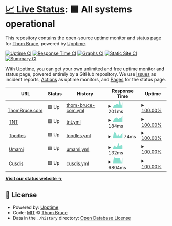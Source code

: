 # [📈 Live Status](https://status.thombruce.com): <!--live status--> **🟩 All systems operational**

This repository contains the open-source uptime monitor and status page for [Thom Bruce](https://thombruce.com/), powered by [Upptime](https://github.com/upptime/upptime).

[![Uptime CI](https://github.com/thombruce/status/workflows/Uptime%20CI/badge.svg)](https://github.com/thombruce/status/actions?query=workflow%3A%22Uptime+CI%22)
[![Response Time CI](https://github.com/thombruce/status/workflows/Response%20Time%20CI/badge.svg)](https://github.com/thombruce/status/actions?query=workflow%3A%22Response+Time+CI%22)
[![Graphs CI](https://github.com/thombruce/status/workflows/Graphs%20CI/badge.svg)](https://github.com/thombruce/status/actions?query=workflow%3A%22Graphs+CI%22)
[![Static Site CI](https://github.com/thombruce/status/workflows/Static%20Site%20CI/badge.svg)](https://github.com/thombruce/status/actions?query=workflow%3A%22Static+Site+CI%22)
[![Summary CI](https://github.com/thombruce/status/workflows/Summary%20CI/badge.svg)](https://github.com/thombruce/status/actions?query=workflow%3A%22Summary+CI%22)

With [Upptime](https://upptime.js.org), you can get your own unlimited and free uptime monitor and status page, powered entirely by a GitHub repository. We use [Issues](https://github.com/thombruce/status/issues) as incident reports, [Actions](https://github.com/thombruce/status/actions) as uptime monitors, and [Pages](https://status.thombruce.com) for the status page.

<!--start: status pages-->
<!-- This summary is generated by Upptime (https://github.com/upptime/upptime) -->
<!-- Do not edit this manually, your changes will be overwritten -->
<!-- prettier-ignore -->
| URL | Status | History | Response Time | Uptime |
| --- | ------ | ------- | ------------- | ------ |
| <img alt="" src="https://icons.duckduckgo.com/ip3/thombruce.com.ico" height="13"> [ThomBruce.com](https://thombruce.com) | 🟩 Up | [thom-bruce-com.yml](https://github.com/thombruce/status/commits/HEAD/history/thom-bruce-com.yml) | <details><summary><img alt="Response time graph" src="./graphs/thom-bruce-com/response-time-week.png" height="20"> 201ms</summary><br><a href="https://status.thombruce.com/history/thom-bruce-com"><img alt="Response time 138" src="https://img.shields.io/endpoint?url=https%3A%2F%2Fraw.githubusercontent.com%2Fthombruce%2Fstatus%2FHEAD%2Fapi%2Fthom-bruce-com%2Fresponse-time.json"></a><br><a href="https://status.thombruce.com/history/thom-bruce-com"><img alt="24-hour response time 270" src="https://img.shields.io/endpoint?url=https%3A%2F%2Fraw.githubusercontent.com%2Fthombruce%2Fstatus%2FHEAD%2Fapi%2Fthom-bruce-com%2Fresponse-time-day.json"></a><br><a href="https://status.thombruce.com/history/thom-bruce-com"><img alt="7-day response time 201" src="https://img.shields.io/endpoint?url=https%3A%2F%2Fraw.githubusercontent.com%2Fthombruce%2Fstatus%2FHEAD%2Fapi%2Fthom-bruce-com%2Fresponse-time-week.json"></a><br><a href="https://status.thombruce.com/history/thom-bruce-com"><img alt="30-day response time 170" src="https://img.shields.io/endpoint?url=https%3A%2F%2Fraw.githubusercontent.com%2Fthombruce%2Fstatus%2FHEAD%2Fapi%2Fthom-bruce-com%2Fresponse-time-month.json"></a><br><a href="https://status.thombruce.com/history/thom-bruce-com"><img alt="1-year response time 141" src="https://img.shields.io/endpoint?url=https%3A%2F%2Fraw.githubusercontent.com%2Fthombruce%2Fstatus%2FHEAD%2Fapi%2Fthom-bruce-com%2Fresponse-time-year.json"></a></details> | <details><summary><a href="https://status.thombruce.com/history/thom-bruce-com">100.00%</a></summary><a href="https://status.thombruce.com/history/thom-bruce-com"><img alt="All-time uptime 99.93%" src="https://img.shields.io/endpoint?url=https%3A%2F%2Fraw.githubusercontent.com%2Fthombruce%2Fstatus%2FHEAD%2Fapi%2Fthom-bruce-com%2Fuptime.json"></a><br><a href="https://status.thombruce.com/history/thom-bruce-com"><img alt="24-hour uptime 100.00%" src="https://img.shields.io/endpoint?url=https%3A%2F%2Fraw.githubusercontent.com%2Fthombruce%2Fstatus%2FHEAD%2Fapi%2Fthom-bruce-com%2Fuptime-day.json"></a><br><a href="https://status.thombruce.com/history/thom-bruce-com"><img alt="7-day uptime 100.00%" src="https://img.shields.io/endpoint?url=https%3A%2F%2Fraw.githubusercontent.com%2Fthombruce%2Fstatus%2FHEAD%2Fapi%2Fthom-bruce-com%2Fuptime-week.json"></a><br><a href="https://status.thombruce.com/history/thom-bruce-com"><img alt="30-day uptime 100.00%" src="https://img.shields.io/endpoint?url=https%3A%2F%2Fraw.githubusercontent.com%2Fthombruce%2Fstatus%2FHEAD%2Fapi%2Fthom-bruce-com%2Fuptime-month.json"></a><br><a href="https://status.thombruce.com/history/thom-bruce-com"><img alt="1-year uptime 99.94%" src="https://img.shields.io/endpoint?url=https%3A%2F%2Fraw.githubusercontent.com%2Fthombruce%2Fstatus%2FHEAD%2Fapi%2Fthom-bruce-com%2Fuptime-year.json"></a></details>
| <img alt="" src="https://icons.duckduckgo.com/ip3/tnt.thombruce.com.ico" height="13"> [TNT](https://tnt.thombruce.com) | 🟩 Up | [tnt.yml](https://github.com/thombruce/status/commits/HEAD/history/tnt.yml) | <details><summary><img alt="Response time graph" src="./graphs/tnt/response-time-week.png" height="20"> 184ms</summary><br><a href="https://status.thombruce.com/history/tnt"><img alt="Response time 132" src="https://img.shields.io/endpoint?url=https%3A%2F%2Fraw.githubusercontent.com%2Fthombruce%2Fstatus%2FHEAD%2Fapi%2Ftnt%2Fresponse-time.json"></a><br><a href="https://status.thombruce.com/history/tnt"><img alt="24-hour response time 286" src="https://img.shields.io/endpoint?url=https%3A%2F%2Fraw.githubusercontent.com%2Fthombruce%2Fstatus%2FHEAD%2Fapi%2Ftnt%2Fresponse-time-day.json"></a><br><a href="https://status.thombruce.com/history/tnt"><img alt="7-day response time 184" src="https://img.shields.io/endpoint?url=https%3A%2F%2Fraw.githubusercontent.com%2Fthombruce%2Fstatus%2FHEAD%2Fapi%2Ftnt%2Fresponse-time-week.json"></a><br><a href="https://status.thombruce.com/history/tnt"><img alt="30-day response time 167" src="https://img.shields.io/endpoint?url=https%3A%2F%2Fraw.githubusercontent.com%2Fthombruce%2Fstatus%2FHEAD%2Fapi%2Ftnt%2Fresponse-time-month.json"></a><br><a href="https://status.thombruce.com/history/tnt"><img alt="1-year response time 130" src="https://img.shields.io/endpoint?url=https%3A%2F%2Fraw.githubusercontent.com%2Fthombruce%2Fstatus%2FHEAD%2Fapi%2Ftnt%2Fresponse-time-year.json"></a></details> | <details><summary><a href="https://status.thombruce.com/history/tnt">100.00%</a></summary><a href="https://status.thombruce.com/history/tnt"><img alt="All-time uptime 99.94%" src="https://img.shields.io/endpoint?url=https%3A%2F%2Fraw.githubusercontent.com%2Fthombruce%2Fstatus%2FHEAD%2Fapi%2Ftnt%2Fuptime.json"></a><br><a href="https://status.thombruce.com/history/tnt"><img alt="24-hour uptime 100.00%" src="https://img.shields.io/endpoint?url=https%3A%2F%2Fraw.githubusercontent.com%2Fthombruce%2Fstatus%2FHEAD%2Fapi%2Ftnt%2Fuptime-day.json"></a><br><a href="https://status.thombruce.com/history/tnt"><img alt="7-day uptime 100.00%" src="https://img.shields.io/endpoint?url=https%3A%2F%2Fraw.githubusercontent.com%2Fthombruce%2Fstatus%2FHEAD%2Fapi%2Ftnt%2Fuptime-week.json"></a><br><a href="https://status.thombruce.com/history/tnt"><img alt="30-day uptime 100.00%" src="https://img.shields.io/endpoint?url=https%3A%2F%2Fraw.githubusercontent.com%2Fthombruce%2Fstatus%2FHEAD%2Fapi%2Ftnt%2Fuptime-month.json"></a><br><a href="https://status.thombruce.com/history/tnt"><img alt="1-year uptime 99.93%" src="https://img.shields.io/endpoint?url=https%3A%2F%2Fraw.githubusercontent.com%2Fthombruce%2Fstatus%2FHEAD%2Fapi%2Ftnt%2Fuptime-year.json"></a></details>
| <img alt="" src="https://icons.duckduckgo.com/ip3/toodles.netlify.app.ico" height="13"> [Toodles](https://toodles.netlify.app) | 🟩 Up | [toodles.yml](https://github.com/thombruce/status/commits/HEAD/history/toodles.yml) | <details><summary><img alt="Response time graph" src="./graphs/toodles/response-time-week.png" height="20"> 74ms</summary><br><a href="https://status.thombruce.com/history/toodles"><img alt="Response time 116" src="https://img.shields.io/endpoint?url=https%3A%2F%2Fraw.githubusercontent.com%2Fthombruce%2Fstatus%2FHEAD%2Fapi%2Ftoodles%2Fresponse-time.json"></a><br><a href="https://status.thombruce.com/history/toodles"><img alt="24-hour response time 97" src="https://img.shields.io/endpoint?url=https%3A%2F%2Fraw.githubusercontent.com%2Fthombruce%2Fstatus%2FHEAD%2Fapi%2Ftoodles%2Fresponse-time-day.json"></a><br><a href="https://status.thombruce.com/history/toodles"><img alt="7-day response time 74" src="https://img.shields.io/endpoint?url=https%3A%2F%2Fraw.githubusercontent.com%2Fthombruce%2Fstatus%2FHEAD%2Fapi%2Ftoodles%2Fresponse-time-week.json"></a><br><a href="https://status.thombruce.com/history/toodles"><img alt="30-day response time 151" src="https://img.shields.io/endpoint?url=https%3A%2F%2Fraw.githubusercontent.com%2Fthombruce%2Fstatus%2FHEAD%2Fapi%2Ftoodles%2Fresponse-time-month.json"></a><br><a href="https://status.thombruce.com/history/toodles"><img alt="1-year response time 113" src="https://img.shields.io/endpoint?url=https%3A%2F%2Fraw.githubusercontent.com%2Fthombruce%2Fstatus%2FHEAD%2Fapi%2Ftoodles%2Fresponse-time-year.json"></a></details> | <details><summary><a href="https://status.thombruce.com/history/toodles">100.00%</a></summary><a href="https://status.thombruce.com/history/toodles"><img alt="All-time uptime 100.00%" src="https://img.shields.io/endpoint?url=https%3A%2F%2Fraw.githubusercontent.com%2Fthombruce%2Fstatus%2FHEAD%2Fapi%2Ftoodles%2Fuptime.json"></a><br><a href="https://status.thombruce.com/history/toodles"><img alt="24-hour uptime 100.00%" src="https://img.shields.io/endpoint?url=https%3A%2F%2Fraw.githubusercontent.com%2Fthombruce%2Fstatus%2FHEAD%2Fapi%2Ftoodles%2Fuptime-day.json"></a><br><a href="https://status.thombruce.com/history/toodles"><img alt="7-day uptime 100.00%" src="https://img.shields.io/endpoint?url=https%3A%2F%2Fraw.githubusercontent.com%2Fthombruce%2Fstatus%2FHEAD%2Fapi%2Ftoodles%2Fuptime-week.json"></a><br><a href="https://status.thombruce.com/history/toodles"><img alt="30-day uptime 99.95%" src="https://img.shields.io/endpoint?url=https%3A%2F%2Fraw.githubusercontent.com%2Fthombruce%2Fstatus%2FHEAD%2Fapi%2Ftoodles%2Fuptime-month.json"></a><br><a href="https://status.thombruce.com/history/toodles"><img alt="1-year uptime 100.00%" src="https://img.shields.io/endpoint?url=https%3A%2F%2Fraw.githubusercontent.com%2Fthombruce%2Fstatus%2FHEAD%2Fapi%2Ftoodles%2Fuptime-year.json"></a></details>
| <img alt="" src="https://icons.duckduckgo.com/ip3/umami.thombruce.com.ico" height="13"> [Umami](https://umami.thombruce.com) | 🟩 Up | [umami.yml](https://github.com/thombruce/status/commits/HEAD/history/umami.yml) | <details><summary><img alt="Response time graph" src="./graphs/umami/response-time-week.png" height="20"> 132ms</summary><br><a href="https://status.thombruce.com/history/umami"><img alt="Response time 127" src="https://img.shields.io/endpoint?url=https%3A%2F%2Fraw.githubusercontent.com%2Fthombruce%2Fstatus%2FHEAD%2Fapi%2Fumami%2Fresponse-time.json"></a><br><a href="https://status.thombruce.com/history/umami"><img alt="24-hour response time 135" src="https://img.shields.io/endpoint?url=https%3A%2F%2Fraw.githubusercontent.com%2Fthombruce%2Fstatus%2FHEAD%2Fapi%2Fumami%2Fresponse-time-day.json"></a><br><a href="https://status.thombruce.com/history/umami"><img alt="7-day response time 132" src="https://img.shields.io/endpoint?url=https%3A%2F%2Fraw.githubusercontent.com%2Fthombruce%2Fstatus%2FHEAD%2Fapi%2Fumami%2Fresponse-time-week.json"></a><br><a href="https://status.thombruce.com/history/umami"><img alt="30-day response time 155" src="https://img.shields.io/endpoint?url=https%3A%2F%2Fraw.githubusercontent.com%2Fthombruce%2Fstatus%2FHEAD%2Fapi%2Fumami%2Fresponse-time-month.json"></a><br><a href="https://status.thombruce.com/history/umami"><img alt="1-year response time 127" src="https://img.shields.io/endpoint?url=https%3A%2F%2Fraw.githubusercontent.com%2Fthombruce%2Fstatus%2FHEAD%2Fapi%2Fumami%2Fresponse-time-year.json"></a></details> | <details><summary><a href="https://status.thombruce.com/history/umami">100.00%</a></summary><a href="https://status.thombruce.com/history/umami"><img alt="All-time uptime 100.00%" src="https://img.shields.io/endpoint?url=https%3A%2F%2Fraw.githubusercontent.com%2Fthombruce%2Fstatus%2FHEAD%2Fapi%2Fumami%2Fuptime.json"></a><br><a href="https://status.thombruce.com/history/umami"><img alt="24-hour uptime 100.00%" src="https://img.shields.io/endpoint?url=https%3A%2F%2Fraw.githubusercontent.com%2Fthombruce%2Fstatus%2FHEAD%2Fapi%2Fumami%2Fuptime-day.json"></a><br><a href="https://status.thombruce.com/history/umami"><img alt="7-day uptime 100.00%" src="https://img.shields.io/endpoint?url=https%3A%2F%2Fraw.githubusercontent.com%2Fthombruce%2Fstatus%2FHEAD%2Fapi%2Fumami%2Fuptime-week.json"></a><br><a href="https://status.thombruce.com/history/umami"><img alt="30-day uptime 99.95%" src="https://img.shields.io/endpoint?url=https%3A%2F%2Fraw.githubusercontent.com%2Fthombruce%2Fstatus%2FHEAD%2Fapi%2Fumami%2Fuptime-month.json"></a><br><a href="https://status.thombruce.com/history/umami"><img alt="1-year uptime 100.00%" src="https://img.shields.io/endpoint?url=https%3A%2F%2Fraw.githubusercontent.com%2Fthombruce%2Fstatus%2FHEAD%2Fapi%2Fumami%2Fuptime-year.json"></a></details>
| <img alt="" src="https://icons.duckduckgo.com/ip3/cusdis.thombruce.com.ico" height="13"> [Cusdis](https://cusdis.thombruce.com) | 🟩 Up | [cusdis.yml](https://github.com/thombruce/status/commits/HEAD/history/cusdis.yml) | <details><summary><img alt="Response time graph" src="./graphs/cusdis/response-time-week.png" height="20"> 6804ms</summary><br><a href="https://status.thombruce.com/history/cusdis"><img alt="Response time 6078" src="https://img.shields.io/endpoint?url=https%3A%2F%2Fraw.githubusercontent.com%2Fthombruce%2Fstatus%2FHEAD%2Fapi%2Fcusdis%2Fresponse-time.json"></a><br><a href="https://status.thombruce.com/history/cusdis"><img alt="24-hour response time 8220" src="https://img.shields.io/endpoint?url=https%3A%2F%2Fraw.githubusercontent.com%2Fthombruce%2Fstatus%2FHEAD%2Fapi%2Fcusdis%2Fresponse-time-day.json"></a><br><a href="https://status.thombruce.com/history/cusdis"><img alt="7-day response time 6804" src="https://img.shields.io/endpoint?url=https%3A%2F%2Fraw.githubusercontent.com%2Fthombruce%2Fstatus%2FHEAD%2Fapi%2Fcusdis%2Fresponse-time-week.json"></a><br><a href="https://status.thombruce.com/history/cusdis"><img alt="30-day response time 7378" src="https://img.shields.io/endpoint?url=https%3A%2F%2Fraw.githubusercontent.com%2Fthombruce%2Fstatus%2FHEAD%2Fapi%2Fcusdis%2Fresponse-time-month.json"></a><br><a href="https://status.thombruce.com/history/cusdis"><img alt="1-year response time 5928" src="https://img.shields.io/endpoint?url=https%3A%2F%2Fraw.githubusercontent.com%2Fthombruce%2Fstatus%2FHEAD%2Fapi%2Fcusdis%2Fresponse-time-year.json"></a></details> | <details><summary><a href="https://status.thombruce.com/history/cusdis">100.00%</a></summary><a href="https://status.thombruce.com/history/cusdis"><img alt="All-time uptime 100.00%" src="https://img.shields.io/endpoint?url=https%3A%2F%2Fraw.githubusercontent.com%2Fthombruce%2Fstatus%2FHEAD%2Fapi%2Fcusdis%2Fuptime.json"></a><br><a href="https://status.thombruce.com/history/cusdis"><img alt="24-hour uptime 100.00%" src="https://img.shields.io/endpoint?url=https%3A%2F%2Fraw.githubusercontent.com%2Fthombruce%2Fstatus%2FHEAD%2Fapi%2Fcusdis%2Fuptime-day.json"></a><br><a href="https://status.thombruce.com/history/cusdis"><img alt="7-day uptime 100.00%" src="https://img.shields.io/endpoint?url=https%3A%2F%2Fraw.githubusercontent.com%2Fthombruce%2Fstatus%2FHEAD%2Fapi%2Fcusdis%2Fuptime-week.json"></a><br><a href="https://status.thombruce.com/history/cusdis"><img alt="30-day uptime 99.95%" src="https://img.shields.io/endpoint?url=https%3A%2F%2Fraw.githubusercontent.com%2Fthombruce%2Fstatus%2FHEAD%2Fapi%2Fcusdis%2Fuptime-month.json"></a><br><a href="https://status.thombruce.com/history/cusdis"><img alt="1-year uptime 100.00%" src="https://img.shields.io/endpoint?url=https%3A%2F%2Fraw.githubusercontent.com%2Fthombruce%2Fstatus%2FHEAD%2Fapi%2Fcusdis%2Fuptime-year.json"></a></details>

<!--end: status pages-->

[**Visit our status website →**](https://status.thombruce.com)

## 📄 License

- Powered by: [Upptime](https://github.com/upptime/upptime)
- Code: [MIT](./LICENSE) © [Thom Bruce](https://thombruce.com/)
- Data in the `./history` directory: [Open Database License](https://opendatacommons.org/licenses/odbl/1-0/)
